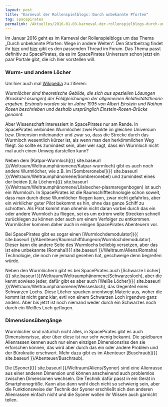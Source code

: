 ```yaml
---
layout: post
title: "Karneval der Rollenspielblogs: Durch unbekannte Pforten"
tag: spacepirates
permalink: /Aktuelles/2016-01-03-karneval-der-rollenspielblogs-durch-unbekannte-pforten
---
```




Im Januar 2016 geht es im Karneval der Rollenspielblogs um das Thema &bdquo;Durch unbekannte Pforten: Wege in andere Welten&ldquo;. Den Startbeitrag findet ihr [hier](http:/www.weltenbau-wissen.de/2016/01/karneval-der-rollenspielblogs-unbekannte-pforten/) und [hier](http:/forum.rsp-blogs.de/rsp-karneval/durch-unbekannte-pforten-wege-in-andere-welten-%28januar-2016%29/) gibt es den passenden Thread im Forum. Das Thema passt definitiv zu SpacePirates, da es im SpacePirates Universum schon jetzt ein paar Portale gibt, die ich hier vorstellen will.

### Wurm- und andere Löcher

Um hier auch mal [Wikipedia](https:/de.wikipedia.org/wiki/Wurmloch) zu zitieren:

*Wurmlöcher sind theoretische Gebilde, die sich aus speziellen Lösungen (Kruskal-Lösungen) der Feldgleichungen der allgemeinen Relativitätstheorie ergeben. Erstmals wurden sie im Jahre 1935 von Albert Einstein und Nathan Rosen beschrieben und deshalb ursprünglich Einstein-Rosen-Brücke genannt.*

Aber Wissenschaft interessiert in SpacePirates nur am Rande. In SpacePirates verbinden Wurmlöcher zwei Punkte im gleichen Universum bzw. Dimension miteinander und zwar so, dass die Strecke durch das Wurmloch wesentlich kürzer ist, als wenn man den herkömmlichen Weg fliegt. So sollte es zumindest sein, aber wer sagt, dass ein Wurmloch nicht mal auch einen Umweg darstellen kann?

Neben dem [Katpar-Wurmloch]({{ site.baseurl }}/Weltraum/Weltraumphänomene/Katpar-wurmloch) gibt es auch noch andere Wurmlöcher, wie z.B. im [Sombreronebel]({{ site.baseurl }}/Weltraum/Weltraumphänomene/Sombreronebel) und zumindest eines der beiden [Lila Löchern]({{ site.baseurl }}/Weltraum/Weltraumphänomene/Lilaloecher-plasmaregenbogen) ist auch ein Wurmloch. In SpacePirates ist die Raumschifftechnologie schon soweit, dass man durch diese Wurmlöcher fliegen kann, zwar nicht gefahrlos, aber ein wirklicher guter Pilot bekommt es hin, ohne das ganze Schiff zu schrotten. Als Pirat kommt man ohnehin nicht daran vorbei durch das ein oder andere Wurmloch zu fliegen, sei es um extrem weite Strecken schnell zurücklegen zu können oder auch um einem Verfolger zu entkommen. Wurmlöcher kommen daher auch in einigen SpacePirates Abenteuern vor.

Bei SpacePirates gibt es sogar einen [Wurmlochdemodulator]({{ site.baseurl }}/Abenteuer/Raumschiffdungeon/Wurmlochdemodulator). Dieser kann die andere Seite des Wurmlochs beliebig versetzen, aber das ist eine unbekannte [Romaha]({{ site.baseurl }}/Weltraum/Aliens/Romaha) Technologie, die noch nie jemand gesehen hat, geschweige denn begreifen würde.

Neben den Wurmlöchern gibt es bei SpacePirates auch [Schwarze Löcher]({{ site.baseurl }}/Weltraum/Weltraumphänomene/Schwarzesloch), aber die kennt sowieso jeder, dafür gibt es aber auch [Weiße Löcher]({{ site.baseurl }}/Weltraum/Weltraumphänomene/Weissesloch), das Gegenteil eines Schwarzen Lochs. Diese Löcher spucken unentwegt Materie aus, woher die kommt ist nicht ganz klar, evtl von einem Schwarzen Loch irgendwo ganz anders. Aber bis jetzt ist noch niemand weder durch ein Schwarzes noch durch ein Weißes Loch geflogen.

### Dimensionsübergänge

Wurmlöcher sind natürlich nicht alles, in SpacePirates gibt es auch Dimensionsrisse, aber über diese ist nur sehr wenig bekannt. Die spielbaren Alienrassen kennen auch nur einen einzigen Dimensionsriss den sie erforschen können, das wird aber durch das ein oder andere Problem und der Bürokratie erschwert. Mehr dazu gibt es im Abenteuer [Buschraub]({{ site.baseurl }}/Abenteuer/Buschraub).

Die [Syoner]({{ site.baseurl }}/Weltraum/Aliens/Syoner) sind eine Alienrasse aus einer anderen Dimension und können anscheinend auch problemlos zwischen Dimensionen wechseln. Die Technik dafür passt in ein Gerät in Smartphonegröße. Kann also dann wohl doch nicht so schwierig sein, aber die Funktionsweise der Technik der Syoner erschließt sich den anderen Alienrassen einfach nicht und die Syoner wollen ihr Wissen auch garnicht teilen.




